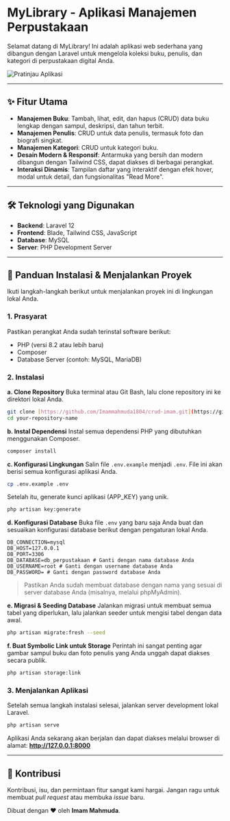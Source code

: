 # MyLibrary - Aplikasi Manajemen Perpustakaan

Selamat datang di MyLibrary! Ini adalah aplikasi web sederhana yang dibangun dengan Laravel untuk mengelola koleksi buku, penulis, dan kategori di perpustakaan digital Anda.

![Pratinjau Aplikasi]([https://drive.google.com/file/d/1dh10CfsfAKUrljb0jCOsOJ5i-xThXtg6/view?usp=sharing](https://drive.google.com/file/d/1dh10CfsfAKUrljb0jCOsOJ5i-xThXtg6/view?usp=drive_link))

---
## ✨ Fitur Utama

* **Manajemen Buku**: Tambah, lihat, edit, dan hapus (CRUD) data buku lengkap dengan sampul, deskripsi, dan tahun terbit.
* **Manajemen Penulis**: CRUD untuk data penulis, termasuk foto dan biografi singkat.
* **Manajemen Kategori**: CRUD untuk kategori buku.
* **Desain Modern & Responsif**: Antarmuka yang bersih dan modern dibangun dengan Tailwind CSS, dapat diakses di berbagai perangkat.
* **Interaksi Dinamis**: Tampilan daftar yang interaktif dengan efek hover, modal untuk detail, dan fungsionalitas "Read More".

---
## 🛠️ Teknologi yang Digunakan

* **Backend**: Laravel 12
* **Frontend**: Blade, Tailwind CSS, JavaScript
* **Database**: MySQL
* **Server**: PHP Development Server

---
## 🚀 Panduan Instalasi & Menjalankan Proyek

Ikuti langkah-langkah berikut untuk menjalankan proyek ini di lingkungan lokal Anda.

### 1. Prasyarat

Pastikan perangkat Anda sudah terinstal software berikut:
* PHP (versi 8.2 atau lebih baru)
* Composer
* Database Server (contoh: MySQL, MariaDB)

### 2. Instalasi

**a. Clone Repository**
Buka terminal atau Git Bash, lalu clone repository ini ke direktori lokal Anda.
```bash
git clone [https://github.com/Imammahmuda1804/crud-imam.git](https://github.com/Imammahmuda1804/crud-imam.git)
cd your-repository-name
```

**b. Instal Dependensi**
Instal semua dependensi PHP yang dibutuhkan menggunakan Composer.
```bash
composer install
```

**c. Konfigurasi Lingkungan**
Salin file `.env.example` menjadi `.env`. File ini akan berisi semua konfigurasi aplikasi Anda.
```bash
cp .env.example .env
```
Setelah itu, generate kunci aplikasi (APP_KEY) yang unik.
```bash
php artisan key:generate
```

**d. Konfigurasi Database**
Buka file `.env` yang baru saja Anda buat dan sesuaikan konfigurasi database berikut dengan pengaturan lokal Anda.
```env
DB_CONNECTION=mysql
DB_HOST=127.0.0.1
DB_PORT=3306
DB_DATABASE=db_perpustakaan # Ganti dengan nama database Anda
DB_USERNAME=root # Ganti dengan username database Anda
DB_PASSWORD= # Ganti dengan password database Anda
```
> Pastikan Anda sudah membuat database dengan nama yang sesuai di server database Anda (misalnya, melalui phpMyAdmin).

**e. Migrasi & Seeding Database**
Jalankan migrasi untuk membuat semua tabel yang diperlukan, lalu jalankan seeder untuk mengisi tabel dengan data awal.
```bash
php artisan migrate:fresh --seed
```

**f. Buat Symbolic Link untuk Storage**
Perintah ini sangat penting agar gambar sampul buku dan foto penulis yang Anda unggah dapat diakses secara publik.
```bash
php artisan storage:link
```

### 3. Menjalankan Aplikasi

Setelah semua langkah instalasi selesai, jalankan server development lokal Laravel.
```bash
php artisan serve
```
Aplikasi Anda sekarang akan berjalan dan dapat diakses melalui browser di alamat:
**http://127.0.0.1:8000**

---
## 📝 Kontribusi

Kontribusi, isu, dan permintaan fitur sangat kami hargai. Jangan ragu untuk membuat *pull request* atau membuka *issue* baru.

Dibuat dengan ❤️ oleh **Imam Mahmuda**.
